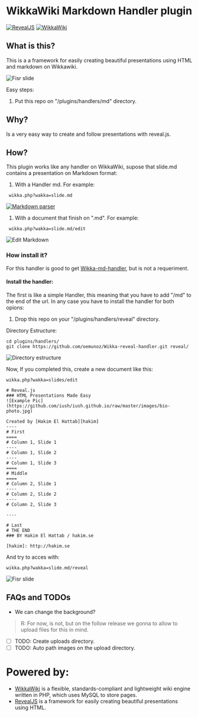 # WikkaWiki Markdown Handler plugin
[![RevealJS](https://github.com/oemunoz/Wikka-reveal-handler/raw/master/images/Revealjs.jpg)](https://github.com/hakimel/reveal.js/)
[![WikkaWiki](https://github.com/oemunoz/Wikka-reveal-handler/raw/master/images/wizard.gif)](http://wikkawiki.org/HomePage)

## What is this?
This is a a framework for easily creating beautiful presentations using HTML and markdown on Wikkawiki.

![Fisr slide](https://github.com/oemunoz/Wikka-reveal-handler/raw/master/images/reveal_fist.png)

Easy steps:

1. Put this repo on "/plugins/handlers/md" directory.

## Why?
Is a very easy way to create and follow presentations with reveal.js.

## How?
This plugin works like any handler on WikkaWiki, supose that slide.md contains a presentation on Markdown format:

1. With a Handler md.
For example:
```
 wikka.php?wakka=slide.md
```
[![Markdown parser](https://github.com/oemunoz/Wikka-reveal-handler/raw/master/images/mmymdoc_parser.png)](https://github.com/oemunoz/Wikka-md-handler)

1. With a document that finish on ".md".
For example:
```
 wikka.php?wakka=slide.md/edit
```

![Edit Markdown](https://github.com/oemunoz/Wikka-reveal-handler/raw/master/images/reveal_markdown.png)

### How install it?
For this handler is good to get [Wikka-md-handler](https://github.com/oemunoz/Wikka-md-handler), but is not a requeriment.

#### Install the handler:
The first is like a simple Handler, this meaning that you have to add "/md" to the end of the url. In any case you have to install the handler for both opions:

1. Drop this repo on your "/plugins/handlers/reveal" directory.

Directory Estructure:

```language-bash
cd plugins/handlers/
git clone https://github.com/oemunoz/Wikka-reveal-handler.git reveal/
```

![Directory estructure](https://github.com/oemunoz/Wikka-reveal-handler/raw/master/images/paths.png)

Now, If you completed this, create a new document like this:

~~~~
wikka.php?wakka=slides/edit
~~~~

~~~~language-markdown
# Reveal.js
### HTML Presentations Made Easy
![Example Pic](https://github.com/iush/iush.github.io/raw/master/images/bio-photo.jpg)

Created by [Hakim El Hattab][hakim]
----
# First
====
# Column 1, Slide 1
----
# Column 1, Slide 2
----
# Column 1, Slide 3
====
# Middle
====
# Column 2, Slide 1
----
# Column 2, Slide 2
----
# Column 2, Slide 3

----

# Last
# THE END
### BY Hakim El Hattab / hakim.se

[hakim]: http://hakim.se
~~~~

And try to acces with:
~~~~
wikka.php?wakka=slide.md/reveal
~~~~

![Fisr slide](https://github.com/oemunoz/Wikka-reveal-handler/raw/master/images/reveal_fist.png)

## FAQs and TODOs

- We can change the background?

> R: For now, is not, but on the follow release we gonna to allow to upload files for this in mind.

- [ ] TODO: Create uploads directory.
- [ ] TODO: Auto path images on the upload directory.

# Powered by:
- [WikkaWiki](http://wikkawiki.org/HomePage) is a flexible, standards-compliant and lightweight wiki engine written in PHP, which uses MySQL to store pages.
- [RevealJS](https://github.com/hakimel/reveal.js/) is a framework for easily creating beautiful presentations using HTML.
